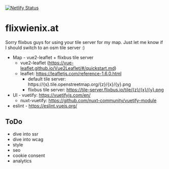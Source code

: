 [![Netlify Status](https://api.netlify.com/api/v1/badges/abc5bc6d-772d-443a-9756-8f086686e6e0/deploy-status)](https://app.netlify.com/sites/hungry-jones-c6ded0/deploys)

# flixwienix.at

Sorry flixbus guys for using your tile server for my map. Just let me know if I should switch to an osm tile server :)

* Map - vue2-leaflet + flixbus tile server
    * vue2-leaflet (https://vue-leaflet.github.io/Vue2Leaflet/#/quickstart.md)
    * leaflet: https://leafletjs.com/reference-1.6.0.html
        * default tile server: https://{s}.tile.openstreetmap.org/{z}/{x}/{y}.png
        * flixbus tile server: https://tile-server.flixbus.io/tile/{z}/{x}/{y}.png
* UI - vuetify: https://vuetifyjs.com/en/
    *  nuxt-vuetify: https://github.com/nuxt-community/vuetify-module
* eslint - https://eslint.vuejs.org/

## ToDo

* dive into ssr
* dive into wcag
* style
* seo
* cookie consent
* analytics